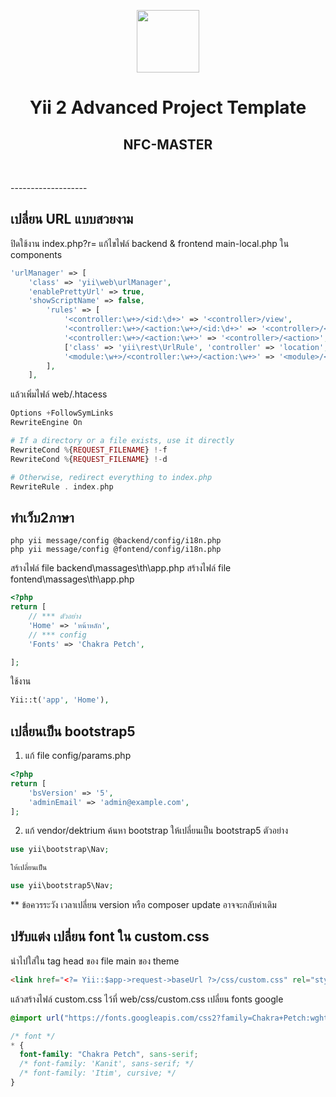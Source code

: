 <p align="center">
    <a href="#" target="_blank">
        <img src="https://avatars0.githubusercontent.com/u/993323" height="100px">
    </a>
    <h1 align="center">Yii 2 Advanced Project Template</h1>
    <h2 align="center">NFC-MASTER</h2>
    <br>
</p>
-------------------

## เปลี่ยน URL แบบสวยงาม 
ปิดใช้งาน index.php?r=
แก้ไขไฟล์ backend & frontend main-local.php ใน components
```php
'urlManager' => [
    'class' => 'yii\web\urlManager',
    'enablePrettyUrl' => true,
    'showScriptName' => false,
        'rules' => [
            '<controller:\w+>/<id:\d+>' => '<controller>/view',
            '<controller:\w+>/<action:\w+>/<id:\d+>' => '<controller>/<action>',
            '<controller:\w+>/<action:\w+>' => '<controller>/<action>',
            ['class' => 'yii\rest\UrlRule', 'controller' => 'location', 'except' => ['delete', 'GET', 'HEAD', 'POST', 'OPTIONS'], 'pluralize' => false],
            '<module:\w+>/<controller:\w+>/<action:\w+>' => '<module>/<controller>/<action>',
        ],
    ],
```

แล้วเพิ่มไฟล์ web/.htacess 
```php
Options +FollowSymLinks
RewriteEngine On

# If a directory or a file exists, use it directly
RewriteCond %{REQUEST_FILENAME} !-f
RewriteCond %{REQUEST_FILENAME} !-d

# Otherwise, redirect everything to index.php
RewriteRule . index.php

```
 
## ทำเว็บ2ภาษา
```
php yii message/config @backend/config/i18n.php
php yii message/config @fontend/config/i18n.php
```
สร้างไฟล์ file backend\massages\th\app.php
สร้างไฟล์ file fontend\massages\th\app.php

```php
<?php
return [
    // *** ตัวอย่าง
    'Home' => 'หน้าหลัก',
    // *** config
    'Fonts' => 'Chakra Petch',

];
```
ใช้งาน
```php
Yii::t('app', 'Home'),
```


## เปลี่ยนเป็น bootstrap5
1. แก้ file config/params.php
```php
<?php
return [
    'bsVersion' => '5',
    'adminEmail' => 'admin@example.com',
];
```
2. แก้ vendor/dektrium ค้นหา bootstrap ให้เปลี่ยนเป็น bootstrap5
ตัวอย่าง
```php
use yii\bootstrap\Nav;

ให้เปลี่ยนเป็น

use yii\bootstrap5\Nav;
```
** ข้อควรระวัง เวลาเปลี่ยน version หรือ composer update อาจจะกลับค่าเดิม

## ปรับแต่ง เปลี่ยน font ใน custom.css

นำไปใส่ใน tag head ของ file main ของ theme
```html
<link href="<?= Yii::$app->request->baseUrl ?>/css/custom.css" rel="stylesheet">
```
แล้วสร้างไฟล์ custom.css ไว้ที่ web/css/custom.css
เปลี่ยน fonts google 
```css
@import url("https://fonts.googleapis.com/css2?family=Chakra+Petch:wght@400&&family=Kanit&family=Itim&display=swap");

/* font */
* {
  font-family: "Chakra Petch", sans-serif;
  /* font-family: 'Kanit', sans-serif; */
  /* font-family: 'Itim', cursive; */
}
```
